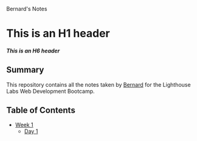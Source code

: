 Bernard's Notes
# This is an H1 header
##### This is an H6 header
## Summary

This repository contains all the notes taken by [Bernard](https://github.com/bernard9) for the Lighthouse Labs Web Development Bootcamp.

## Table of Contents

* [Week 1](/Week_1)
  * [Day 1](/Week_1/Day_1)

